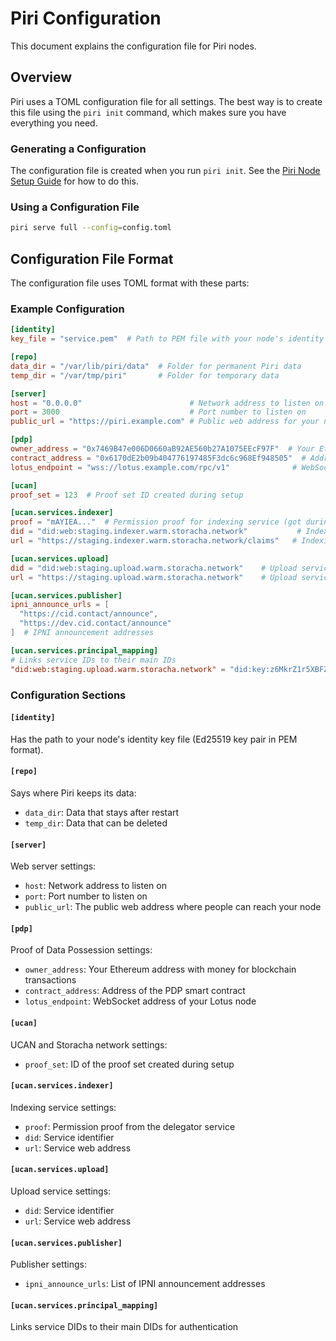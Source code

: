 # Piri Configuration

This document explains the configuration file for Piri nodes.

## Overview

Piri uses a TOML configuration file for all settings. The best way is to create this file using the `piri init` command, which makes sure you have everything you need.

### Generating a Configuration

The configuration file is created when you run `piri init`. See the [Piri Node Setup Guide](../guides/piri-server.md#initialize-your-piri-node) for how to do this.

### Using a Configuration File

```bash
piri serve full --config=config.toml
```

## Configuration File Format

The configuration file uses TOML format with these parts:

### Example Configuration

```toml
[identity]
key_file = "service.pem"  # Path to PEM file with your node's identity key

[repo]
data_dir = "/var/lib/piri/data"  # Folder for permanent Piri data
temp_dir = "/var/tmp/piri"       # Folder for temporary data

[server]
host = "0.0.0.0"                        # Network address to listen on
port = 3000                             # Port number to listen on
public_url = "https://piri.example.com" # Public web address for your node

[pdp]
owner_address = "0x7469B47e006D0660aB92AE560b27A1075EEcF97F"  # Your Ethereum address with funds
contract_address = "0x6170dE2b09b404776197485F3dc6c968Ef948505"  # Address of the PDP smart contract
lotus_endpoint = "wss://lotus.example.com/rpc/v1"              # WebSocket address of your Lotus node

[ucan]
proof_set = 123  # Proof set ID created during setup

[ucan.services.indexer]
proof = "mAYIEA..."  # Permission proof for indexing service (got during setup)
did = "did:web:staging.indexer.warm.storacha.network"           # Indexing service ID
url = "https://staging.indexer.warm.storacha.network/claims"   # Indexing service address

[ucan.services.upload]
did = "did:web:staging.upload.warm.storacha.network"    # Upload service ID
url = "https://staging.upload.warm.storacha.network"    # Upload service address

[ucan.services.publisher]
ipni_announce_urls = [
  "https://cid.contact/announce",
  "https://dev.cid.contact/announce"
]  # IPNI announcement addresses

[ucan.services.principal_mapping]
# Links service IDs to their main IDs
"did:web:staging.upload.warm.storacha.network" = "did:key:z6MkrZ1r5XBFZjBU34qyD8fueMbMRkKw17BZaq2ivKFjnz2z"
```

### Configuration Sections

#### `[identity]`
Has the path to your node's identity key file (Ed25519 key pair in PEM format).

#### `[repo]`
Says where Piri keeps its data:
- `data_dir`: Data that stays after restart
- `temp_dir`: Data that can be deleted

#### `[server]`
Web server settings:
- `host`: Network address to listen on
- `port`: Port number to listen on
- `public_url`: The public web address where people can reach your node

#### `[pdp]`
Proof of Data Possession settings:
- `owner_address`: Your Ethereum address with money for blockchain transactions
- `contract_address`: Address of the PDP smart contract
- `lotus_endpoint`: WebSocket address of your Lotus node

#### `[ucan]`
UCAN and Storacha network settings:
- `proof_set`: ID of the proof set created during setup

#### `[ucan.services.indexer]`
Indexing service settings:
- `proof`: Permission proof from the delegator service
- `did`: Service identifier
- `url`: Service web address

#### `[ucan.services.upload]`
Upload service settings:
- `did`: Service identifier
- `url`: Service web address

#### `[ucan.services.publisher]`
Publisher settings:
- `ipni_announce_urls`: List of IPNI announcement addresses

#### `[ucan.services.principal_mapping]`
Links service DIDs to their main DIDs for authentication
